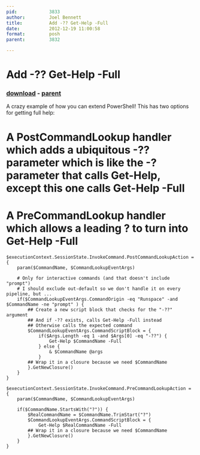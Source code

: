 ```yaml
---
pid:            3833
author:         Joel Bennett
title:          Add -?? Get-Help -Full
date:           2012-12-19 11:00:58
format:         posh
parent:         3832

---
```


# Add -?? Get-Help -Full

### [download](Scripts\3833.ps1) - [parent](Scripts\3832.md)

A crazy example of how you can extend PowerShell! This has two options for getting full help:

# A PostCommandLookup handler which adds a ubiquitous -?? parameter which is like the -? parameter that calls Get-Help, except this one calls Get-Help -Full
# A PreCommandLookup handler which allows a leading ? to turn into Get-Help -Full

```posh
$executionContext.SessionState.InvokeCommand.PostCommandLookupAction = {
    param($CommandName, $CommandLookupEventArgs)

    # Only for interactive commands (and that doesn't include "prompt")
    # I should exclude out-default so we don't handle it on every pipeline, but ...
    if($CommandLookupEventArgs.CommandOrigin -eq "Runspace" -and $CommandName -ne "prompt" ) {
        ## Create a new script block that checks for the "-??" argument 
        ## And if -?? exists, calls Get-Help -Full instead
        ## Otherwise calls the expected command
        $CommandLookupEventArgs.CommandScriptBlock = {
            if($Args.Length -eq 1 -and $Args[0] -eq "-??") {
                Get-Help $CommandName -Full
            } else {
                & $CommandName @args
            }
        ## Wrap it in a closure because we need $CommandName
        }.GetNewClosure()
    }
}

$executionContext.SessionState.InvokeCommand.PreCommandLookupAction = {
    param($CommandName, $CommandLookupEventArgs)

    if($CommandName.StartsWith("?")) {
        $RealCommandName = $CommandName.TrimStart("?")
        $CommandLookupEventArgs.CommandScriptBlock = {
            Get-Help $RealCommandName -Full
        ## Wrap it in a closure because we need $CommandName
        }.GetNewClosure()
    }
}
```
